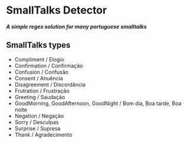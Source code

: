 # SmallTalks Detector

**_A simple regex solution for many portuguese smalltalks_**


## SmallTalks types
- Compliment / Elogio
- Confirmation / Confirmação
- Confusion / Confusão
- Consent / Anuência
- Disagreement / Discordância
- Frutration / Frustração
- Greeting / Saudação
- GoodMorning, GoodAfternoon, GoodNight / Bom dia, Boa tarde, Boa noite
- Negation / Negação
- Sorry / Desculpas
- Surprise / Supresa
- Thank / Agradecimento